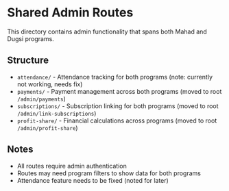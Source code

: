 # Shared Admin Routes

This directory contains admin functionality that spans both Mahad and Dugsi programs.

## Structure

- `attendance/` - Attendance tracking for both programs (note: currently not working, needs fix)
- `payments/` - Payment management across both programs (moved to root `/admin/payments`)
- `subscriptions/` - Subscription linking for both programs (moved to root `/admin/link-subscriptions`)
- `profit-share/` - Financial calculations across programs (moved to root `/admin/profit-share`)

## Notes

- All routes require admin authentication
- Routes may need program filters to show data for both programs
- Attendance feature needs to be fixed (noted for later)
